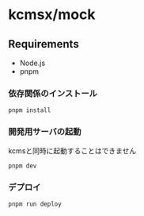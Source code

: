 # kcmsx/mock

## Requirements

- Node.js
- pnpm

### 依存関係のインストール

```
pnpm install
```

### 開発用サーバの起動

kcmsと同時に起動することはできません

```
pnpm dev
```

### デプロイ

```
pnpm run deploy
```
